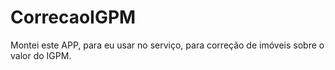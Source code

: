 # CorrecaoIGPM
Montei este APP, para eu usar no serviço, para correção de imóveis sobre o valor do IGPM.

